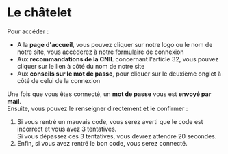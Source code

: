 # Le châtelet

Pour accéder :
- A la **page d'accueil**, vous pouvez cliquer sur notre logo ou le nom de notre site, vous accéderez à notre formulaire de connexion
- Aux **recommandations de la CNIL** concernant l'article 32, vous pouvez cliquer sur le lien à côté du nom de notre site
- Aux **conseils sur le mot de passe**, pour cliquer sur le deuxième onglet à côté de celui de la connexion

Une fois que vous êtes connecté, un **mot de passe** vous est **envoyé par mail**.<br>
Ensuite, vous pouvez le renseigner directement et le confirmer :
1. Si vous rentré un mauvais code, vous serez averti que le code est incorrect et vous avez 3 tentatives.<br>
   Si vous dépassez ces 3 tentatives, vous devrez attendre 20 secondes.
2. Enfin, si vous avez rentré le bon code, vous serez connecté.